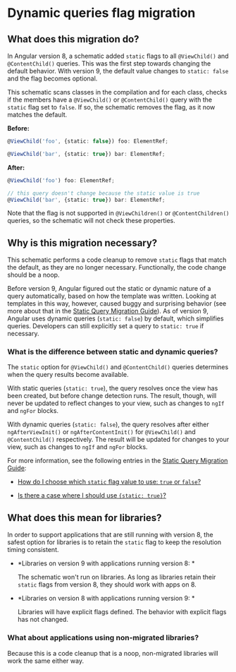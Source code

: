 
# Dynamic queries flag migration

## What does this migration do?

In Angular version 8, a schematic added `static` flags to all `@ViewChild()` and `@ContentChild()` queries.
This was the first step towards changing the default behavior.
With version 9, the default value changes to `static: false` and the flag becomes optional.

This schematic scans classes in the compilation and for each class, checks if the members have a `@ViewChild()` or `@ContentChild()` query with the `static` flag set to `false`.
If so, the schematic removes the flag, as it now matches the default.

**Before:**
```ts
@ViewChild('foo', {static: false}) foo: ElementRef;

@ViewChild('bar', {static: true}) bar: ElementRef;
```


**After:**
```ts
@ViewChild('foo') foo: ElementRef;

// this query doesn't change because the static value is true
@ViewChild('bar', {static: true}) bar: ElementRef;
```

Note that the flag is not supported in `@ViewChildren()` or `@ContentChildren()` queries, so the schematic will not check these properties.


## Why is this migration necessary?

This schematic performs a code cleanup to remove `static` flags that match the default, as they are no longer necessary.
Functionally, the code change should be a noop.

Before version 9, Angular figured out the static or dynamic nature of a query automatically, based on how the template was written.
Looking at templates in this way, however, caused buggy and surprising behavior (see more about that in the [Static Query Migration Guide](guide/static-query-migration#what-does-this-flag-mean)).
As of version 9, Angular uses dynamic queries (`static: false`) by default, which simplifies queries.
Developers can still explicitly set a query to `static: true` if necessary.


<div class=" alert is-helpful">

### What is the difference between static and dynamic queries?

The `static` option for `@ViewChild()` and `@ContentChild()` queries determines when the query results become available.

With static queries (`static: true`), the query resolves once the view has been created, but before change detection runs.
The result, though, will never be updated to reflect changes to your view, such as changes to `ngIf` and `ngFor` blocks.

With dynamic queries (`static: false`), the query resolves after either `ngAfterViewInit()` or `ngAfterContentInit()` for `@ViewChild()` and `@ContentChild()` respectively.
The result will be updated for changes to your view, such as changes to `ngIf` and `ngFor` blocks.

For more information, see the following entries in the
[Static Query Migration Guide](https://angular.io/guide/static-query-migration):

* [How do I choose which `static` flag value to use: `true` or `false`?](https://angular.io/guide/static-query-migration#how-do-i-choose-which-static-flag-value-to-use-true-or-false)

* [Is there a case where I should use `{static: true}`?](https://angular.io/guide/static-query-migration#is-there-a-case-where-i-should-use-static-true)

</div>


## What does this mean for libraries?

In order to support applications that are still running with version 8, the safest option for libraries is to retain the `static` flag to keep the resolution timing consistent.

- *Libraries on version 9 with applications running version 8: *

  The schematic won't run on libraries.
  As long as libraries retain their `static` flags from version 8, they should work with apps on 8.

- *Libraries on version 8 with applications running version 9: *

  Libraries will have explicit flags defined.
  The behavior with explicit flags has not changed.


### What about applications using non-migrated libraries?

Because this is a code cleanup that is a noop, non-migrated libraries will work the same either way.
